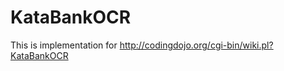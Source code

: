 KataBankOCR
===========

This is implementation for http://codingdojo.org/cgi-bin/wiki.pl?KataBankOCR

